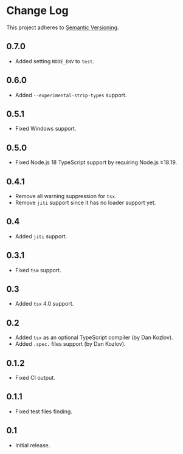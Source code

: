 # Change Log
This project adheres to [Semantic Versioning](http://semver.org/).

## 0.7.0
* Added setting `NODE_ENV` to `test`.

## 0.6.0
* Added `--experimental-strip-types` support.

## 0.5.1
* Fixed Windows support.

## 0.5.0
* Fixed Node.js 18 TypeScript support by requiring Node.js ≥18.19.

## 0.4.1
* Remove all warning suppression for `tsx`.
* Remove `jiti` support since it has no loader support yet.

## 0.4
* Added `jiti` support.

## 0.3.1
* Fixed `tsm` support.

## 0.3
* Added `tsx` 4.0 support.

## 0.2
* Added `tsx` as an optional TypeScript compiler (by Dan Kozlov).
* Added `.spec.` files support (by Dan Kozlov).

## 0.1.2
* Fixed CI output.

## 0.1.1
* Fixed test files finding.

## 0.1
* Initial release.
